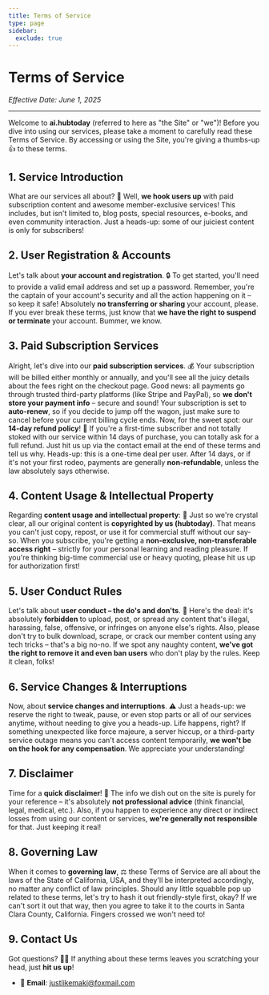 ```yaml
---
title: Terms of Service
type: page
sidebar:
  exclude: true
---
```

# Terms of Service

*Effective Date: June 1, 2025*

---

Welcome to **ai.hubtoday** (referred to here as "the Site" or "we")! Before you dive into using our services, please take a moment to carefully read these Terms of Service. By accessing or using the Site, you're giving a thumbs-up 👍 to these terms.

## 1. Service Introduction
What are our services all about? 🤔 Well, **we hook users up** with paid subscription content and awesome member-exclusive services! This includes, but isn't limited to, blog posts, special resources, e-books, and even community interaction. Just a heads-up: some of our juiciest content is only for subscribers!

## 2. User Registration & Accounts
Let's talk about **your account and registration**. 🔒 To get started, you'll need to provide a valid email address and set up a password. Remember, you're the captain of your account's security and all the action happening on it – so keep it safe! Absolutely **no transferring or sharing** your account, please. If you ever break these terms, just know that **we have the right to suspend or terminate** your account. Bummer, we know.

## 3. Paid Subscription Services
Alright, let's dive into our **paid subscription services**. 💰 Your subscription will be billed either monthly or annually, and you'll see all the juicy details about the fees right on the checkout page. Good news: all payments go through trusted third-party platforms (like Stripe and PayPal), so **we don't store your payment info** – secure and sound! Your subscription is set to **auto-renew**, so if you decide to jump off the wagon, just make sure to cancel before your current billing cycle ends. Now, for the sweet spot: our **14-day refund policy**! 🎉 If you're a first-time subscriber and not totally stoked with our service within 14 days of purchase, you can totally ask for a full refund. Just hit us up via the contact email at the end of these terms and tell us why. Heads-up: this is a one-time deal per user. After 14 days, or if it's not your first rodeo, payments are generally **non-refundable**, unless the law absolutely says otherwise.

## 4. Content Usage & Intellectual Property
Regarding **content usage and intellectual property**: 🧠 Just so we're crystal clear, all our original content is **copyrighted by us (hubtoday)**. That means you can't just copy, repost, or use it for commercial stuff without our say-so. When you subscribe, you're getting a **non-exclusive, non-transferable access right** – strictly for your personal learning and reading pleasure. If you're thinking big-time commercial use or heavy quoting, please hit us up for authorization first!

## 5. User Conduct Rules
Let's talk about **user conduct – the do's and don'ts**. 🚫 Here's the deal: it's absolutely **forbidden** to upload, post, or spread any content that's illegal, harassing, false, offensive, or infringes on anyone else's rights. Also, please don't try to bulk download, scrape, or crack our member content using any tech tricks – that's a big no-no. If we spot any naughty content, **we've got the right to remove it and even ban users** who don't play by the rules. Keep it clean, folks!

## 6. Service Changes & Interruptions
Now, about **service changes and interruptions**. ⚠️ Just a heads-up: we reserve the right to tweak, pause, or even stop parts or all of our services anytime, without needing to give you a heads-up. Life happens, right? If something unexpected like force majeure, a server hiccup, or a third-party service outage means you can't access content temporarily, **we won't be on the hook for any compensation**. We appreciate your understanding!

## 7. Disclaimer
Time for a **quick disclaimer**! 📢 The info we dish out on the site is purely for your reference – it's absolutely **not professional advice** (think financial, legal, medical, etc.). Also, if you happen to experience any direct or indirect losses from using our content or services, **we're generally not responsible** for that. Just keeping it real!

## 8. Governing Law
When it comes to **governing law**, ⚖️ these Terms of Service are all about the laws of the State of California, USA, and they'll be interpreted accordingly, no matter any conflict of law principles. Should any little squabble pop up related to these terms, let's try to hash it out friendly-style first, okay? If we can't sort it out that way, then you agree to take it to the courts in Santa Clara County, California. Fingers crossed we won't need to!

## 9. Contact Us
Got questions? 🙋‍♀️ If anything about these terms leaves you scratching your head, just **hit us up**!
- 📧 **Email**: [justlikemaki@foxmail.com](mailto:justlikemaki@foxmail.com)